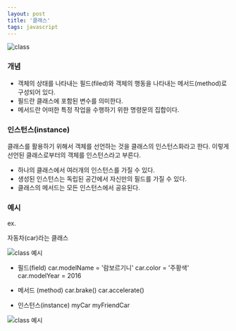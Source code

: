 ```yaml
---
layout: post
title: '클래스'
tags: javascript
---
```


![class](../assets/images/img-oop-02.png)

### 개념

- 객체의 상태를 나타내는 필드(filed)와 객체의 행동을 나타내는 메서드(method)로 구성되어 있다.
- 필드란 클래스에 포함된 변수를 의미한다.
- 메서드란 어떠한 특정 작업을 수행하기 위한 명령문의 집합이다.

### 인스턴스(instance)

클래스를 활용하기 위해서 객체를 선언하는 것을 클래스의 인스턴스화라고 한다.
이렇게 선언된 클래스로부터의 객체를 인스턴스라고 부른다.

- 하나의 클래스에서 여러개의 인스턴스를 가질 수 있다.
- 생성된 인스턴스는 독립된 공간에서 자신만의 필드를 가질 수 있다.
- 클래스의 메서드는 모든 인스턴스에서 공유된다.

### 예시

ex.

자동차(car)라는 클래스

![class 예시](../assets/images/img-class.png)

- 필드(field)
  car.modelName = '람보르기니'
  car.color = '주황색'
  car.modelYear = 2016

- 메서드 (method)
  car.brake()
  car.accelerate()

- 인스턴스(instance)
  myCar
  myFriendCar

![class 예시](../assets/images/img-class-ex.png)
